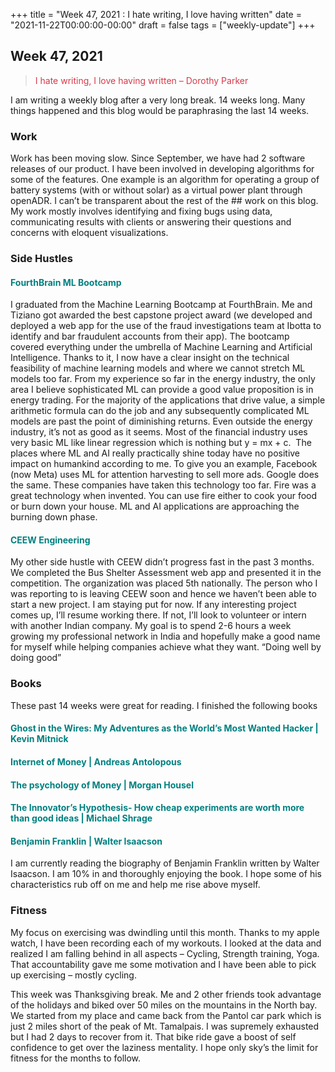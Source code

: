 +++
title = "Week 47, 2021 : I hate writing, I love having written"
date = "2021-11-22T00:00:00-00:00"
draft = false
tags = ["weekly-update"]
+++

## Week 47, 2021

> <span style="color: #d73a49">I hate writing, I love having written – Dorothy Parker</span>

I am writing a weekly blog after a very long break. 14 weeks long. Many
things happened and this blog would be paraphrasing the last 14 weeks. 

### Work 
Work has been moving slow. Since September, we have had 2 software releases
of our product. I have been involved in developing algorithms for some of the
features. One example is an algorithm for operating a group of battery
systems (with or without solar) as a virtual power plant through openADR. I
can’t be transparent about the rest of the ## work on this blog. My work mostly
involves identifying and fixing bugs using data, communicating results with
clients or answering their questions and concerns with eloquent
visualizations. 

### Side Hustles 
####  <span style="color: teal">FourthBrain ML Bootcamp</span>
I graduated from the Machine Learning Bootcamp at FourthBrain. Me and Tiziano
got awarded the best capstone project award (we developed and deployed a web
app for the use of the fraud investigations team at Ibotta to identify and
bar fraudulent accounts from their app). The bootcamp covered everything
under the umbrella of Machine Learning and Artificial Intelligence. Thanks to
it, I now have a clear insight on the technical feasibility of machine
learning models and where we cannot stretch ML models too far. From my
experience so far in the energy industry, the only area I believe
sophisticated ML can provide a good value proposition is in energy trading.
For the majority of the applications that drive value, a simple arithmetic
formula can do the job and any subsequently complicated ML models are past
the point of diminishing returns. Even outside the energy industry, it’s not
as good as it seems. Most of the financial industry uses very basic ML like
linear regression which is nothing but y = mx + c. 
The places where ML and AI really practically shine today have no positive
impact on humankind according to me. To give you an example, Facebook (now
Meta) uses ML for attention harvesting to sell more ads. Google does the
same. These companies have taken this technology too far. Fire was a great
technology when invented. You can use fire either to cook your food or burn
down your house. ML and AI applications are approaching the burning down
phase. 
####  <span style="color: teal">CEEW Engineering</span>

My other side hustle with CEEW didn’t progress fast in the past 3 months. We
completed the Bus Shelter Assessment web app and presented it in the
competition. The organization was placed 5th nationally. The person who I was
reporting to is leaving CEEW soon and hence we haven’t been able to start a
new project. I am staying put for now. If any interesting project comes up,
I’ll resume working there. If not, I’ll look to volunteer or intern with
another Indian company. My goal is to spend 2-6 hours a week growing my
professional network in India and hopefully make a good name for myself while
helping companies achieve what they want. “Doing well by doing good” 
### Books 
These past 14 weeks were great for reading. I finished the following books

####  <span style="color: teal">Ghost in the Wires: My Adventures as the World’s Most Wanted Hacker | Kevin Mitnick</span>
####  <span style="color: teal">Internet of Money | Andreas Antolopous</span>
####  <span style="color: teal">The psychology of Money | Morgan Housel</span>
####  <span style="color: teal">The Innovator’s Hypothesis- How cheap experiments are worth more than good ideas | Michael Shrage</span>


####  <span style="color: teal">Benjamin Franklin | Walter Isaacson </span>
I am currently reading the biography of Benjamin Franklin written by Walter
Isaacson. I am 10% in and thoroughly enjoying the book. I hope some of his
characteristics rub off on me and help me rise above myself. 

### Fitness
My focus on exercising was dwindling until this month. Thanks to my apple
watch, I have been recording each of my workouts. I looked at the data and
realized I am falling behind in all aspects – Cycling, Strength training,
Yoga. That accountability gave me some motivation and I have been able to
pick up exercising – mostly cycling. 

This week was Thanksgiving break. Me and
2 other friends took advantage of the holidays and biked over 50 miles on the
mountains in the North bay. We started from my place and came back from the
Pantol car park which is just 2 miles short of the peak of Mt. Tamalpais. I
was supremely exhausted but I had 2 days to recover from it. That bike ride
gave a boost of self confidence to get over the laziness mentality. I hope
only sky’s the limit for fitness for the months to follow. 

